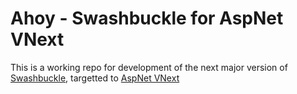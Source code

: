 # Ahoy - Swashbuckle for AspNet VNext

This is a working repo for development of the next major version of [Swashbuckle](https://github.com/domaindrivendev/Swashbuckle), targetted to [AspNet VNext](https://github.com/aspnet/Mvc)
